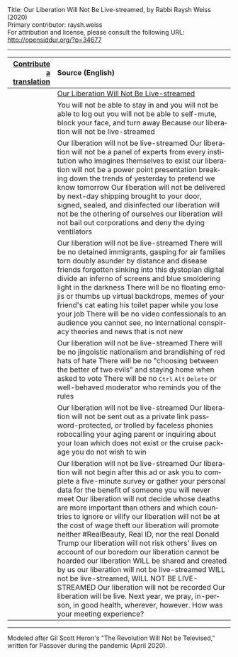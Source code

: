 <html>
<head></head>
<body>
Title: Our Liberation Will Not Be Live-streamed, by Rabbi Raysh Weiss (2020)<br />
Primary contributor: raysh.weiss<br />
For attribution and license, please consult the following URL: <a href="http://opensiddur.org/?p=34677">http://opensiddur.org/?p=34677</a>
<p />
<hr />

<table style="margin-left: auto;margin-right: auto;" class="draggable">
<thead><tr><th id="x" style="text-align: right;"><a href="/contributing/upload/">Contribute a translation</a></th><th style="text-align: left;">Source (English)</th></tr></thead>
<tbody>
<tr><td style="vertical-align:top;">
<div class="liturgy" lang="he">

</span></div></td>
 
<td style="vertical-align:top;">
<div class="english" lang="en">
<u>Our Liberation Will Not Be Live-streamed</u>
</div></td></tr>


<tr><td style="vertical-align:top;">
<div class="liturgy" lang="he">

</span></div></td>
 
<td style="vertical-align:top;">
<div class="english" lang="en">
You will not be able to stay in and 
you will not be able to log out
you will not be able to self-mute, block your face, and turn away
Because our liberation will not be live-streamed
</div></td></tr>


<tr><td style="vertical-align:top;">
<div class="liturgy" lang="he">

</span></div></td>
 
<td style="vertical-align:top;">
<div class="english" lang="en">
Our liberation will not be live-streamed
Our liberation will not be a panel of experts
from every institution who imagines themselves to exist
our liberation will not be a power point presentation
breaking down the trends of yesterday to pretend we know tomorrow
Our liberation will not be delivered by next-day shipping
brought to your door, signed, sealed, and disinfected
our liberation will not be the othering of ourselves
our liberation will not bail out corporations 
and deny the dying ventilators
</div></td></tr>


<tr><td style="vertical-align:top;">
<div class="liturgy" lang="he">

</span></div></td>
 
<td style="vertical-align:top;">
<div class="english" lang="en">
Our liberation will not be live-streamed
There will be no detained immigrants, gasping for air
families torn doubly asunder by distance and disease
friends forgotten sinking into this dystopian digital divide
an inferno of screens and blue smoldering light in the darkness
There will be no floating emojis or thumbs up
virtual backdrops, memes of your friend's cat eating his toilet paper while you lose your job
There will be no video confessionals to an audience you cannot see,
no international conspiracy theories and news that is not new
</div></td></tr>


<tr><td style="vertical-align:top;">
<div class="liturgy" lang="he">

</span></div></td>
 
<td style="vertical-align:top;">
<div class="english" lang="en">
Our liberation will not be live-streamed
There will be no jingoistic nationalism 
and brandishing of red hats of hate
There will be no "choosing between the better of two evils"
and staying home when asked to vote
There will be no <kbd>Ctrl</kbd> <kbd>Alt</kbd> <kbd>Delete</kbd>
or well-behaved moderator who reminds you of the rules
</div></td></tr>


<tr><td style="vertical-align:top;">
<div class="liturgy" lang="he">

</span></div></td>
 
<td style="vertical-align:top;">
<div class="english" lang="en">
Our liberation will not be live-streamed
Our liberation will not be sent out as a private link
password-protected, or trolled by faceless phonies
robocalling your aging parent
or inquiring about your loan which does not exist 
or the cruise package you do not wish to win
</div></td></tr>


<tr><td style="vertical-align:top;">
<div class="liturgy" lang="he">

</span></div></td>
 
<td style="vertical-align:top;">
<div class="english" lang="en">
Our liberation will not be live-streamed
Our liberation will not begin after this ad
or ask you to complete a five-minute survey
or gather your personal data
for the benefit of someone you will never meet
Our liberation will not decide whose deaths are more important than others
and which countries to ignore or vilify
our liberation will not be at the cost of wage theft
our liberation will promote neither #RealBeauty, Real ID, nor the real Donald Trump
our liberation will not risk others' lives on account of our boredom
our liberation cannot be hoarded
our liberation WILL be shared and created by us
our liberation will not be live-streamed
WILL not be live-streamed, WILL NOT BE LIVE-STREAMED
Our liberation will not be recorded
Our liberation will be live.
Next year, we pray, in-person, in good health, wherever, however.
How was your meeting experience?
</div></td></tr>
</tbody></table>

<hr />

Modeled after Gil Scott Heron's "The Revolution Will Not be Televised," written for Passover during the pandemic (April 2020).

&nbsp;
</body>
</html>